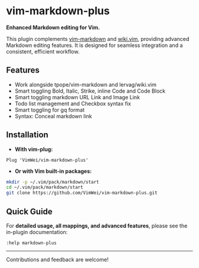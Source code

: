 # vim-markdown-plus

**Enhanced Markdown editing for Vim.**

This plugin complements [vim-markdown](https://github.com/tpope/vim-markdown) and [wiki.vim](https://github.com/lervag/wiki.vim), providing advanced Markdown editing features. It is designed for seamless integration and a consistent, efficient workflow.

## Features
- Work alongside tpope/vim-markdown and lervag/wiki.vim
- Smart toggling Bold, Italic, Strike, inline Code and Code Block
- Smart toggling markdown URL Link and Image Link
- Todo list management and Checkbox syntax fix
- Smart toggling for gq format
- Syntax: Conceal markdown link

## Installation

* **With vim-plug:**
```vim
Plug 'VimWei/vim-markdown-plus'
```

* **Or with Vim built-in packages:**
```sh
mkdir -p ~/.vim/pack/markdown/start
cd ~/.vim/pack/markdown/start
git clone https://github.com/VimWei/vim-markdown-plus.git
```

## Quick Guide

For **detailed usage, all mappings, and advanced features**, please see the in-plugin documentation:

```
:help markdown-plus
```

---

Contributions and feedback are welcome!
